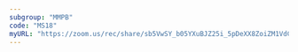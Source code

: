 ```yaml
---
subgroup: "MMPB"
code: "MS18"
myURL: "https://zoom.us/rec/share/sb5VwSY_b05YXuBJZ25i_5pDeXX8ZoiZM1VdCq49Ro6OfG3gu9XaOiVquEXRs0Ac.SWxbJzGkhf3oimnu?startTime=1623927929000"
---
```

